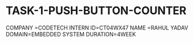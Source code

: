 # TASK-1-PUSH-BUTTON-COUNTER
COMPANY =CODETECH 
INTERN ID=CT04WX47
NAME =RAHUL YADAV
DOMAIN=EMBEDDED SYSTEM
DURATION=4WEEK

